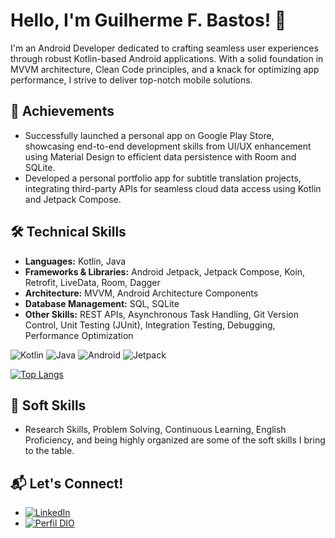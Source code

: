 # Hello, I'm Guilherme F. Bastos! 👋

I'm an Android Developer dedicated to crafting seamless user experiences through robust Kotlin-based Android applications. With a solid foundation in MVVM architecture, Clean Code principles, and a knack for optimizing app performance, I strive to deliver top-notch mobile solutions.

## 🚀 Achievements
- Successfully launched a personal app on Google Play Store, showcasing end-to-end development skills from UI/UX enhancement using Material Design to efficient data persistence with Room and SQLite.
- Developed a personal portfolio app for subtitle translation projects, integrating third-party APIs for seamless cloud data access using Kotlin and Jetpack Compose.
  
## 🛠️ Technical Skills
- **Languages:** Kotlin, Java
- **Frameworks & Libraries:** Android Jetpack, Jetpack Compose, Koin, Retrofit, LiveData, Room, Dagger
- **Architecture:** MVVM, Android Architecture Components
- **Database Management:** SQL, SQLite
- **Other Skills:** REST APIs, Asynchronous Task Handling, Git Version Control, Unit Testing (JUnit), Integration Testing, Debugging, Performance Optimization

![Kotlin](https://img.shields.io/badge/-Kotlin-0095D5?style=flat&logo=kotlin&logoColor=white)
![Java](https://img.shields.io/badge/-Java-ED8B00?style=flat&logo=java&logoColor=white)
![Android](https://img.shields.io/badge/-Android-3DDC84?style=flat&logo=android&logoColor=white)
![Jetpack](https://img.shields.io/badge/-Jetpack-5849BE?style=flat&logo=android-jetpack&logoColor=white)

[![Top Langs](https://github-readme-stats.vercel.app/api/top-langs/?username=guifxb&layout=compact)](https://github.com/anuraghazra/github-readme-stats)

## 💼 Soft Skills
- Research Skills, Problem Solving, Continuous Learning, English Proficiency, and being highly organized are some of the soft skills I bring to the table.

## 📬 Let's Connect!
- [![LinkedIn](https://img.shields.io/badge/LinkedIn-000?style=for-the-badge&logo=linkedin&logoColor=0E76A8)](https://www.linkedin.com/in/guilherme-f-bastos/)
- [![Perfil DIO](https://img.shields.io/badge/-Meu%20Perfil%20na%20DIO-30A3DC?style=for-the-badge)](https://www.dio.me/users/guifxb)
</p>
